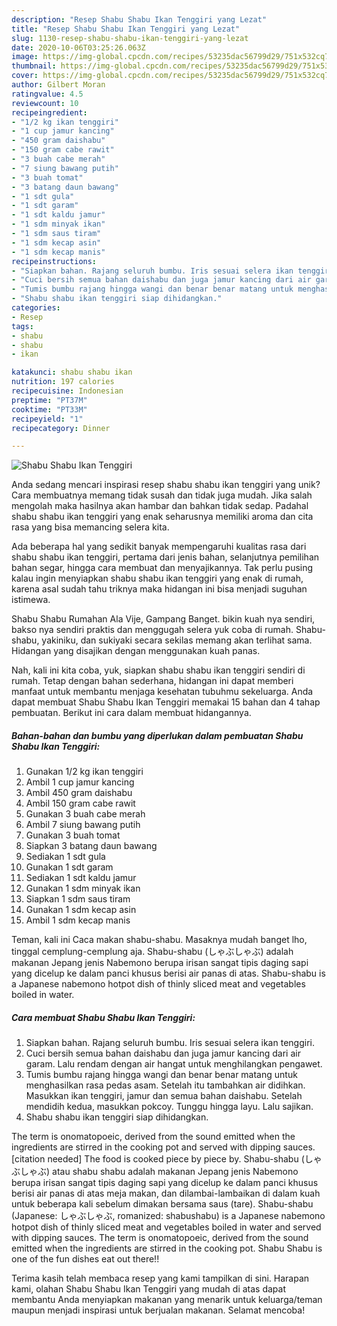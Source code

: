 ```yaml
---
description: "Resep Shabu Shabu Ikan Tenggiri yang Lezat"
title: "Resep Shabu Shabu Ikan Tenggiri yang Lezat"
slug: 1130-resep-shabu-shabu-ikan-tenggiri-yang-lezat
date: 2020-10-06T03:25:26.063Z
image: https://img-global.cpcdn.com/recipes/53235dac56799d29/751x532cq70/shabu-shabu-ikan-tenggiri-foto-resep-utama.jpg
thumbnail: https://img-global.cpcdn.com/recipes/53235dac56799d29/751x532cq70/shabu-shabu-ikan-tenggiri-foto-resep-utama.jpg
cover: https://img-global.cpcdn.com/recipes/53235dac56799d29/751x532cq70/shabu-shabu-ikan-tenggiri-foto-resep-utama.jpg
author: Gilbert Moran
ratingvalue: 4.5
reviewcount: 10
recipeingredient:
- "1/2 kg ikan tenggiri"
- "1 cup jamur kancing"
- "450 gram daishabu"
- "150 gram cabe rawit"
- "3 buah cabe merah"
- "7 siung bawang putih"
- "3 buah tomat"
- "3 batang daun bawang"
- "1 sdt gula"
- "1 sdt garam"
- "1 sdt kaldu jamur"
- "1 sdm minyak ikan"
- "1 sdm saus tiram"
- "1 sdm kecap asin"
- "1 sdm kecap manis"
recipeinstructions:
- "Siapkan bahan. Rajang seluruh bumbu. Iris sesuai selera ikan tenggiri."
- "Cuci bersih semua bahan daishabu dan juga jamur kancing dari air garam. Lalu rendam dengan air hangat untuk menghilangkan pengawet."
- "Tumis bumbu rajang hingga wangi dan benar benar matang untuk menghasilkan rasa pedas asam. Setelah itu tambahkan air didihkan. Masukkan ikan tenggiri, jamur dan semua bahan daishabu. Setelah mendidih kedua, masukkan pokcoy. Tunggu hingga layu. Lalu sajikan."
- "Shabu shabu ikan tenggiri siap dihidangkan."
categories:
- Resep
tags:
- shabu
- shabu
- ikan

katakunci: shabu shabu ikan 
nutrition: 197 calories
recipecuisine: Indonesian
preptime: "PT37M"
cooktime: "PT33M"
recipeyield: "1"
recipecategory: Dinner

---
```



![Shabu Shabu Ikan Tenggiri](https://img-global.cpcdn.com/recipes/53235dac56799d29/751x532cq70/shabu-shabu-ikan-tenggiri-foto-resep-utama.jpg)

Anda sedang mencari inspirasi resep shabu shabu ikan tenggiri yang unik? Cara membuatnya memang tidak susah dan tidak juga mudah. Jika salah mengolah maka hasilnya akan hambar dan bahkan tidak sedap. Padahal shabu shabu ikan tenggiri yang enak seharusnya memiliki aroma dan cita rasa yang bisa memancing selera kita.

Ada beberapa hal yang sedikit banyak mempengaruhi kualitas rasa dari shabu shabu ikan tenggiri, pertama dari jenis bahan, selanjutnya pemilihan bahan segar, hingga cara membuat dan menyajikannya. Tak perlu pusing kalau ingin menyiapkan shabu shabu ikan tenggiri yang enak di rumah, karena asal sudah tahu triknya maka hidangan ini bisa menjadi suguhan istimewa.

Shabu Shabu Rumahan Ala Vije, Gampang Banget. bikin kuah nya sendiri, bakso nya sendiri praktis dan menggugah selera yuk coba di rumah. Shabu-shabu, yakiniku, dan sukiyaki secara sekilas memang akan terlihat sama. Hidangan yang disajikan dengan menggunakan kuah panas.


Nah, kali ini kita coba, yuk, siapkan shabu shabu ikan tenggiri sendiri di rumah. Tetap dengan bahan sederhana, hidangan ini dapat memberi manfaat untuk membantu menjaga kesehatan tubuhmu sekeluarga. Anda dapat membuat Shabu Shabu Ikan Tenggiri memakai 15 bahan dan 4 tahap pembuatan. Berikut ini cara dalam membuat hidangannya.

<!--inarticleads1-->

##### Bahan-bahan dan bumbu yang diperlukan dalam pembuatan Shabu Shabu Ikan Tenggiri:

1. Gunakan 1/2 kg ikan tenggiri
1. Ambil 1 cup jamur kancing
1. Ambil 450 gram daishabu
1. Ambil 150 gram cabe rawit
1. Gunakan 3 buah cabe merah
1. Ambil 7 siung bawang putih
1. Gunakan 3 buah tomat
1. Siapkan 3 batang daun bawang
1. Sediakan 1 sdt gula
1. Gunakan 1 sdt garam
1. Sediakan 1 sdt kaldu jamur
1. Gunakan 1 sdm minyak ikan
1. Siapkan 1 sdm saus tiram
1. Gunakan 1 sdm kecap asin
1. Ambil 1 sdm kecap manis


Teman, kali ini Caca makan shabu-shabu. Masaknya mudah banget lho, tinggal cemplung-cemplung aja. Shabu-shabu (しゃぶしゃぶ) adalah makanan Jepang jenis Nabemono berupa irisan sangat tipis daging sapi yang dicelup ke dalam panci khusus berisi air panas di atas. Shabu-shabu is a Japanese nabemono hotpot dish of thinly sliced meat and vegetables boiled in water. 

<!--inarticleads2-->

##### Cara membuat Shabu Shabu Ikan Tenggiri:

1. Siapkan bahan. Rajang seluruh bumbu. Iris sesuai selera ikan tenggiri.
1. Cuci bersih semua bahan daishabu dan juga jamur kancing dari air garam. Lalu rendam dengan air hangat untuk menghilangkan pengawet.
1. Tumis bumbu rajang hingga wangi dan benar benar matang untuk menghasilkan rasa pedas asam. Setelah itu tambahkan air didihkan. Masukkan ikan tenggiri, jamur dan semua bahan daishabu. Setelah mendidih kedua, masukkan pokcoy. Tunggu hingga layu. Lalu sajikan.
1. Shabu shabu ikan tenggiri siap dihidangkan.


The term is onomatopoeic, derived from the sound emitted when the ingredients are stirred in the cooking pot and served with dipping sauces.[citation needed] The food is cooked piece by piece by. Shabu-shabu (しゃぶしゃぶ) atau shabu shabu adalah makanan Jepang jenis Nabemono berupa irisan sangat tipis daging sapi yang dicelup ke dalam panci khusus berisi air panas di atas meja makan, dan dilambai-lambaikan di dalam kuah untuk beberapa kali sebelum dimakan bersama saus (tare). Shabu-shabu (Japanese: しゃぶしゃぶ, romanized: shabushabu) is a Japanese nabemono hotpot dish of thinly sliced meat and vegetables boiled in water and served with dipping sauces. The term is onomatopoeic, derived from the sound emitted when the ingredients are stirred in the cooking pot. Shabu Shabu is one of the fun dishes eat out there!! 

Terima kasih telah membaca resep yang kami tampilkan di sini. Harapan kami, olahan Shabu Shabu Ikan Tenggiri yang mudah di atas dapat membantu Anda menyiapkan makanan yang menarik untuk keluarga/teman maupun menjadi inspirasi untuk berjualan makanan. Selamat mencoba!

